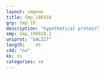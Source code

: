 ```yaml
---
layout: smgene
title: Smp_198910
grp: Smp_19
description: "hypothetical protein"
smp: Smp_198910.1
uniprot: "G4LZ27"
length:    45
cdd: "ns"
kk: ns
categories: sm
---
```

